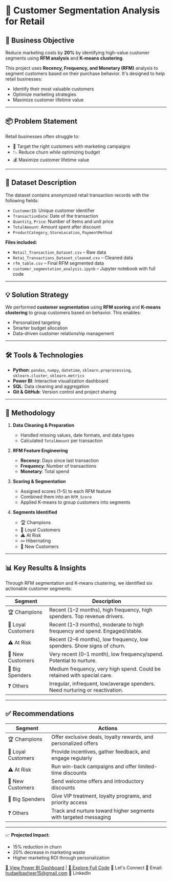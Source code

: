 # 🧠 Customer Segmentation Analysis for Retail

## 🎯 Business Objective  
Reduce marketing costs by **20%** by identifying high-value customer segments using **RFM analysis** and **K-means clustering**.

This project uses **Recency, Frequency, and Monetary (RFM)** analysis to segment customers based on their purchase behavior. It's designed to help retail businesses:
- Identify their most valuable customers
- Optimize marketing strategies
- Maximize customer lifetime value

---

## 📦 Problem Statement  

Retail businesses often struggle to:
- 🎯 Target the right customers with marketing campaigns  
- 📉 Reduce churn while optimizing budget  
- 💰 Maximize customer lifetime value

---

## 📂 Dataset Description  

The dataset contains anonymized retail transaction records with the following fields:

- `CustomerID`: Unique customer identifier  
- `TransactionDate`: Date of the transaction  
- `Quantity`, `Price`: Number of items and unit price  
- `TotalAmount`: Amount spent after discount  
- `ProductCategory`, `StoreLocation`, `PaymentMethod`  

**Files included:**
- `Retail_Transaction_Dataset.csv` – Raw data  
- `Retai_Transactions_Dataset_cleaned.csv` – Cleaned data  
- `rfm_table.csv` – Final RFM segmented data  
- `customer_segmentation_analysis.ipynb` – Jupyter notebook with full code  

---

## 💡 Solution Strategy  

We performed **customer segmentation** using **RFM scoring** and **K-means clustering** to group customers based on behavior. This enables:
- Personalized targeting
- Smarter budget allocation
- Data-driven customer relationship management

---

## 🛠️ Tools & Technologies  

- **Python**:  `pandas`, `numpy`, `datetime`, `sklearn.preprocessing`, `sklearn.cluster`, `sklearn.metrics`
- **Power BI**: Interactive visualization dashboard  
- **SQL**: Data cleaning and aggregation  
- **Git & GitHub**: Version control and project sharing  

---

## 🔎 Methodology  

1. **Data Cleaning & Preparation**  
   - Handled missing values, date formats, and data types  
   - Calculated `TotalAmount` per transaction  

2. **RFM Feature Engineering**  
   - **Recency**: Days since last transaction  
   - **Frequency**: Number of transactions  
   - **Monetary**: Total spend  

3. **Scoring & Segmentation**  
   - Assigned scores (1–5) to each RFM feature  
   - Combined them into an `RFM_Score`  
   - Applied K-means to group customers into segments  

4. **Segments Identified**  
   - 🏆 Champions  
   - 🔁 Loyal Customers  
   - ⚠️ At Risk  
   - 💤 Hibernating  
   - 🌱 New Customers  

---

## 📊 Key Results & Insights  
Through RFM segmentation and K-means clustering, we identified six actionable customer segments:

| Segment           | Description                                                                 |
|-------------------|-----------------------------------------------------------------------------|
| 🏆 Champions       | Recent (1–2 months), high frequency, high spenders. Top revenue drivers.    |
| 🔁 Loyal Customers | Recent (1–3 months), moderate to high frequency and spend. Engaged/stable.  |
| ⚠️ At Risk         | Recent (2–6 months), low frequency, low spenders. Show signs of churn.      |
| 🌱 New Customers   | Very recent (0–1 month), low frequency/spend. Potential to nurture.         |
| 💸 Big Spenders    | Medium frequency, very high spend. Could be retained with special care.     |
| ❓ Others          | Irregular, infrequent, low/average spenders. Need nurturing or reactivation.|

---

## ✅ Recommendations

| Segment           | Actions                                                                     |
|-------------------|------------------------------------------------------------------------------|
| 🏆 Champions       | Offer exclusive deals, loyalty rewards, and personalized offers             |
| 🔁 Loyal Customers | Provide incentives, gather feedback, and engage regularly                   |
| ⚠️ At Risk         | Run win-back campaigns and offer limited-time discounts                     |
| 🌱 New Customers   | Send welcome offers and introductory discounts                              |
| 💸 Big Spenders    | Give VIP treatment, loyalty programs, and priority access                   |
| ❓ Others          | Track and nurture toward higher segments with targeted messaging            |

---

📈 **Projected Impact:**  
- 15% reduction in churn  
- 20% decrease in marketing waste  
- Higher marketing ROI through personalization  

[🔗 View Power BI Dashboard](https://app.powerbi.com/groups/me/reports/7e4e097a-76b5-479f-90f7-00d9e7f53d6a/ReportSectionf3082a9e74cd77544b86?experience=power-bi) | [🧾 Explore Full Code](https://github.com/hudaelbasheer/Customer-Segmentation-analysis/blob/main/customer_segmentation_analysis.ipynb)
🤝 Let's Connect
📧 Email: hudaelbasheer15@gmail.com
💼 LinkedIn 